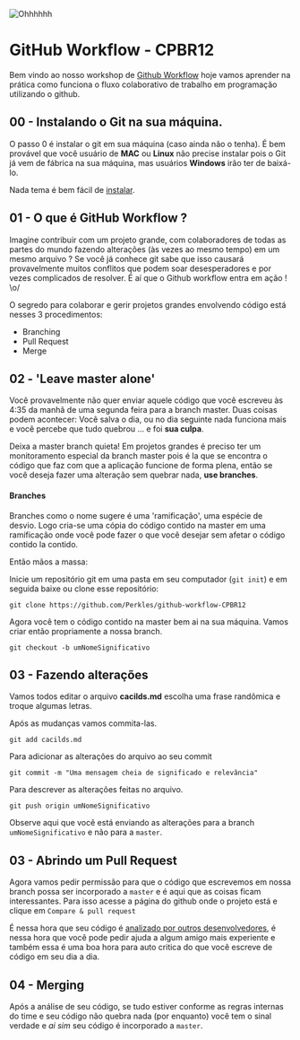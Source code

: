 ![Ohhhhhh](https://media.giphy.com/media/TcdpZwYDPlWXC/giphy.gif)

# GitHub Workflow - CPBR12

Bem vindo ao nosso workshop de [Github Workflow](https://guides.github.com/introduction/flow/) hoje vamos aprender na prática como funciona o fluxo colaborativo de trabalho em programação utilizando o github. 

## 00 - Instalando o Git na sua máquina. 

O passo 0 é instalar o git em sua máquina (caso ainda não o tenha). É bem provável que você usuário de **MAC** ou **Linux** não precise instalar pois o Git já vem de fábrica na sua máquina, mas usuários **Windows** irão ter de baixá-lo. 

Nada tema é bem fácil de [instalar](https://git-scm.com/). 

## 01 - O que é GitHub Workflow ?

Imagine contribuir com um projeto grande, com colaboradores de todas as partes do mundo fazendo alterações (às vezes ao mesmo tempo) em um mesmo arquivo ? Se você já conhece git sabe que isso causará provavelmente muitos conflitos que podem soar desesperadores e por vezes complicados de resolver. É aí que o Github workflow entra em ação ! \o/ 

O segredo para colaborar e gerir projetos grandes envolvendo código está nesses 3 procedimentos:

 - Branching
 - Pull Request
 - Merge
 

## 02 - 'Leave master alone'

Você provavelmente não quer enviar aquele código que você escreveu às 4:35 da manhã de uma segunda feira para a branch master. Duas coisas podem acontecer:
Você salva o dia, ou no dia seguinte nada funciona mais e você percebe que tudo quebrou ...  e foi **sua culpa**.

Deixa a master branch quieta! Em projetos grandes é preciso ter um monitoramento especial da branch master pois é la que se encontra o código que faz com que a aplicação funcione de forma plena, então se você deseja fazer uma alteração sem quebrar nada, **use branches**. 

#### Branches

Branches como o nome sugere é uma 'ramificação', uma espécie de desvio. Logo cria-se uma cópia do código contido na master em uma ramificação onde você pode fazer o que você desejar sem afetar o código contido la contido. 

Então mãos a massa:

Inicie um repositório git em uma pasta em seu computador (`git init`) e em seguida baixe ou clone esse repositório:

```
git clone https://github.com/Perkles/github-workflow-CPBR12
```

Agora você tem o código contido na master bem ai na sua máquina. Vamos criar então propriamente a nossa branch.

```
git checkout -b umNomeSignificativo
```

## 03 - Fazendo alterações

Vamos todos editar o arquivo **cacilds.md** escolha uma frase randômica e troque algumas letras. 

Após as mudanças vamos commita-las.

```
git add cacilds.md
```

Para adicionar as alterações do arquivo ao seu commit

```
git commit -m "Uma mensagem cheia de significado e relevância"
```

Para descrever as alterações feitas no arquivo.

```
git push origin umNomeSignificativo
```

Observe aqui que você está enviando as alterações para a branch `umNomeSignificativo` e não para a `master`.

## 03 - Abrindo um Pull Request

Agora vamos pedir permissão para que o código que escrevemos em nossa branch possa ser incorporado a `master` e é aqui que as coisas ficam interessantes. Para isso acesse a página do github onde o projeto está e clique em `Compare & pull request`

É nessa hora que seu código é [analizado por outros desenvolvedores](https://medium.com/equals-lab/a-importancia-do-code-review-para-a-equipe-de-desenvolvimento-de-software-a47b70cb1560), é nessa hora que você pode pedir ajuda a algum amigo mais experiente e também essa é uma boa hora para auto critica do que você escreve de código em seu dia a dia. 

## 04 - Merging

Após a análise de seu código, se tudo estiver conforme as regras internas do time e seu código não quebra nada (por enquanto) você tem o sinal verdade e *ai sim* seu código é incorporado a `master`.


